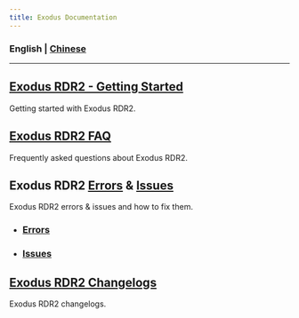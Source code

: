 ```yaml
---
title: Exodus Documentation
---
```

### English | [Chinese](/CN/)
---
<!--
## [Exodus RDR2 Feature List](/FeatureList)
A complete list of all current Exodus RDR2 features.
-->
## [Exodus RDR2 - Getting Started](/GettingStarted)
Getting started with Exodus RDR2.

## [Exodus RDR2 FAQ](/FAQ)
Frequently asked questions about Exodus RDR2.

## Exodus RDR2 [Errors](/Errors) & [Issues](/Issues)
Exodus RDR2 errors & issues and how to fix them.
- ### [Errors](/Errors)
- ### [Issues](/Issues)

## [Exodus RDR2 Changelogs](/Changelogs)
Exodus RDR2 changelogs.
